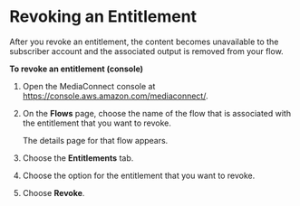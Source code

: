 # Revoking an Entitlement<a name="entitlements-revoke"></a>

After you revoke an entitlement, the content becomes unavailable to the subscriber account and the associated output is removed from your flow\.

**To revoke an entitlement \(console\)**

1. Open the MediaConnect console at [https://console\.aws\.amazon\.com/mediaconnect/](https://console.aws.amazon.com/mediaconnect/)\.

1. On the **Flows** page, choose the name of the flow that is associated with the entitlement that you want to revoke\.

   The details page for that flow appears\.

1. Choose the **Entitlements** tab\.

1. Choose the option for the entitlement that you want to revoke\.

1. Choose **Revoke**\.
